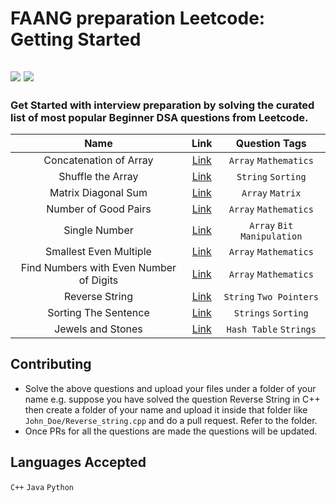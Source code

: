 # FAANG preparation Leetcode: Getting Started
## ![](https://img.shields.io/badge/Level-Beginner-blue) ![](https://img.shields.io/badge/Problem-Solving-brightgreen)
### Get Started with interview preparation by solving the curated list of most popular Beginner DSA questions from Leetcode.

Name         | Link     | Question Tags | 
| :---------------: | :---------------: | :---------------:|
|Concatenation of Array      | [Link](https://leetcode.com/problems/concatenation-of-array/) | `Array` `Mathematics` |
| Shuffle the Array | [Link](https://leetcode.com/problems/shuffle-the-array/) | `String` `Sorting` |
| Matrix Diagonal Sum | [Link](https://leetcode.com/problems/matrix-diagonal-sum/) | `Array` `Matrix`|
| Number of Good Pairs | [Link](https://leetcode.com/problems/number-of-good-pairs/) | `Array` `Mathematics` |
| Single Number | [Link](https://leetcode.com/problems/single-number/) | `Array` `Bit Manipulation` |
| Smallest Even Multiple | [Link](https://leetcode.com/problems/smallest-even-multiple/) | `Array` `Mathematics` |
| Find Numbers with Even Number of Digits      | [Link](https://leetcode.com/problems/find-numbers-with-even-number-of-digits/) | `Array` `Mathematics` |
| Reverse String | [Link](https://leetcode.com/problems/reverse-string/) | `String` `Two Pointers` |
| Sorting The Sentence | [Link](https://leetcode.com/problems/sorting-the-sentence/) | `Strings` `Sorting` |
| Jewels and Stones | [Link](https://leetcode.com/problems/jewels-and-stones/) | `Hash Table` `Strings` |



## Contributing
* Solve the above questions and upload your files under a folder of your name e.g. suppose you have solved the question Reverse String in C++ then create a folder of your name and upload it inside that folder like `John_Doe/Reverse_string.cpp` and do a pull request. Refer to the folder.
* Once PRs for all the questions are made the questions will be updated.

## Languages Accepted
`C++` `Java` `Python`



